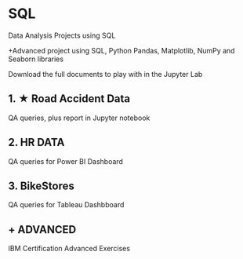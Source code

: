 # SQL

Data Analysis Projects using SQL

+Advanced project using SQL, Python Pandas, Matplotlib, NumPy and Seaborn libraries

Download the full documents to play with in the Jupyter Lab

## 1. ★ Road Accident Data
QA queries, plus report in Jupyter notebook

## 2. HR DATA
QA queries for Power BI Dashboard

## 3. BikeStores
QA queries for Tableau Dashbboard

## + ADVANCED
IBM Certification Advanced Exercises
